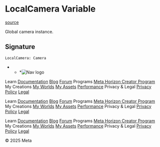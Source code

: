 # LocalCamera Variable

[source](https://developers.meta.com/horizon-worlds/reference/2.0.0/camera_localcamera)

Global camera instance.

## Signature

```
LocalCamera: Camera
```

* * *![Nav logo](https://static.xx.fbcdn.net/rsrc.php/yE/r/3SoBlk8EqOQ.svg)

[](https://www.facebook.com/MetaHorizon/)

[](https://www.threads.com/@metahorizon)

[](https://x.com/MetaHorizon)

[](https://www.instagram.com/metahorizon/)

[](https://www.youtube.com/@MetaQuestVR)

Learn [Documentation](/horizon-worlds/learn/documentation/) [Blog](/horizon/blog/) [Forum](https://communityforums.atmeta.com/t5/Creator-Forum/ct-p/Meta_Horizon_Creator_Forums) Programs [Meta Horizon Creator Program](/horizon-worlds/programs/) My Creations [My Worlds](https://horizon.meta.com/creator/worlds_all/?utm_source=horizon_worlds_creator) [My Assets](https://horizon.meta.com/creator/assets/?utm_source=horizon_worlds_creator) [Performance](https://horizon.meta.com/creator/performance/traces/?utm_source=horizon_worlds_creator) Privacy & Legal [Privacy Policy](https://www.meta.com/legal/privacy-policy/) [Legal](https://www.meta.com/legal/supplemental-terms-of-service/)

Learn [Documentation](/horizon-worlds/learn/documentation/) [Blog](/horizon/blog/) [Forum](https://communityforums.atmeta.com/t5/Creator-Forum/ct-p/Meta_Horizon_Creator_Forums) Programs [Meta Horizon Creator Program](/horizon-worlds/programs/) My Creations [My Worlds](https://horizon.meta.com/creator/worlds_all/?utm_source=horizon_worlds_creator) [My Assets](https://horizon.meta.com/creator/assets/?utm_source=horizon_worlds_creator) [Performance](https://horizon.meta.com/creator/performance/traces/?utm_source=horizon_worlds_creator) Privacy & Legal [Privacy Policy](https://www.meta.com/legal/privacy-policy/) [Legal](https://www.meta.com/legal/supplemental-terms-of-service/)

Learn [Documentation](/horizon-worlds/learn/documentation/) [Blog](/horizon/blog/) [Forum](https://communityforums.atmeta.com/t5/Creator-Forum/ct-p/Meta_Horizon_Creator_Forums) Programs [Meta Horizon Creator Program](/horizon-worlds/programs/) My Creations [My Worlds](https://horizon.meta.com/creator/worlds_all/?utm_source=horizon_worlds_creator) [My Assets](https://horizon.meta.com/creator/assets/?utm_source=horizon_worlds_creator) [Performance](https://horizon.meta.com/creator/performance/traces/?utm_source=horizon_worlds_creator) Privacy & Legal [Privacy Policy](https://www.meta.com/legal/privacy-policy/) [Legal](https://www.meta.com/legal/supplemental-terms-of-service/)

© 2025 Meta